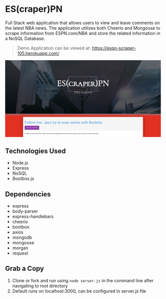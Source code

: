 # ES(craper)PN
Full Stack web application that allows users to view and leave comments on the latest NBA news. The application utilizes both Cheerio and Mongoose to scrape information from ESPN.com/NBA and store the related information in a NoSQL Database.
> Demo Application can be viewed at: https://espn-scraper-105.herokuapp.com/

![ESPN](/public/assets/3.jpg)

## Technologies Used
- Node.js
- Express
- NoSQL 
- Bootbox.js

## Dependencies
- express
- body-parser
- express-handlebars
- cheerio
- bootbox
- axios
- mongodb
- mongoose
- morgan
- request

## Grab a Copy

1. Clone or fork and run using `node server.js` in the command line after navigating to root directory
2. Default runs on localhost:3000, can be configured in server.js file
